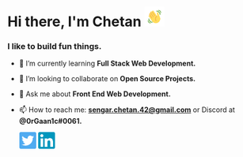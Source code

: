<h1 align="left">Hi there, I'm Chetan <img src="https://github.com/0rGaan1c/0rGaan1c/blob/main/wave.gif" width="40px" height"20px" /></h1>
<h3 align="left">I like to build fun things.</h3>

<!--
**0rGaan1c/0rGaan1c** is a ✨ _special_ ✨ repository because its `README.md` (this file) appears on your GitHub profile.
-->


- 🌱 I’m currently learning **Full Stack Web Development.**

- 👯 I’m looking to collaborate on **Open Source Projects.**

- 💬 Ask me about **Front End Web Development.**

- 📫 How to reach me: **sengar.chetan.42@gmail.com** or Discord at **@0rGaan1c#0061.**

     <a target="_blank" href="https://twitter.com/0rGaan1c"><img src="https://github.com/0rGaan1c/0rGaan1c/blob/main/twitter.png" width="34px"></a>
     <a target="_blank" href="https://www.linkedin.com/in/chetan-sengar-94a390221/"><img src="https://github.com/0rGaan1c/0rGaan1c/blob/main/linkedin.png" width="34px"></a>

<!-- - 🤔 I’m looking for help with ... -->
<!-- - 🔭 I’m currently working on ... -->

<!-- - 😄 Pronouns: ... -->
<!-- - ⚡ Fun fact: ... -->

